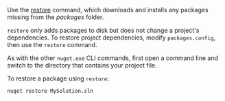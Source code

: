 Use the [restore](../../reference/cli-reference/cli-ref-restore.md) command, which downloads and installs any packages missing from the *packages* folder.

`restore` only adds packages to disk but does not change a project's dependencies. To restore project dependencies, modify `packages.config`, then use the `restore` command.

As with the other `nuget.exe` CLI commands, first open a command line and switch to the directory that contains your project file.

To restore a package using `restore`:

```cli
nuget restore MySolution.sln
```